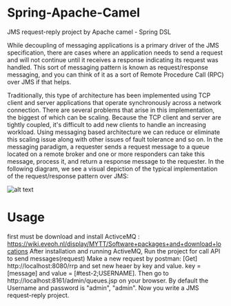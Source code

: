 # Spring-Apache-Camel
JMS request-reply project by Apache camel - Spring DSL

While decoupling of messaging applications is a primary driver of the JMS specification, there are cases where an application needs to send a request and will not continue until it receives a response indicating its request was handled. This sort of messaging pattern is known as request/response messaging, and you can think of it as a sort of Remote Procedure Call (RPC) over JMS if that helps.

Traditionally, this type of architecture has been implemented using TCP client and server applications that operate synchronously across a network connection. There are several problems that arise in this implementation, the biggest of which can be scaling. Because the TCP client and server are tightly coupled, it's difficult to add new clients to handle an increasing workload. Using messaging based architecture we can reduce or eliminate this scaling issue along with other issues of fault tolerance and so on. In the messaging paradigm, a requester sends a request message to a queue located on a remote broker and one or more responders can take this message, process it, and return a response message to the requester. In the following diagram, we see a visual depiction of the typical implementation of the request/response pattern over JMS:


![alt text](https://static.packt-cdn.com/products/9781782169413/graphics/9413_01_05.jpg)


# Usage
first must be download and install ActivceMQ : 
https://wiki.eveoh.nl/display/MYTT/Software+packages+and+download+locations
After installation and running ActiveMQ, Run the project for call API to send messages(request)
Make a new request by  postman: [Get] http://localhost:8080/rrp and set new heaer by key and value. key = [message] and value = [#test-2;USERNAME].
Then go to http://localhost:8161/admin/queues.jsp on your browser. By default the Username and password is "admin", "admin".
Now you write a JMS request-reply project.
